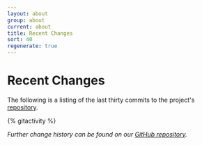 ```yaml
---
layout: about
group: about
current: about
title: Recent Changes
sort: 40
regenerate: true
---
```


# <i class="octicon octicon-history fa-fw"></i> Recent Changes

The following is a listing of the last thirty commits to the project's [repository](https://github.com/newtheatre/history-project).

{% gitactivity %}

<i class="ion-more"></i> *Further change history can be found on our [GitHub repository](https://github.com/newtheatre/history-project).*
